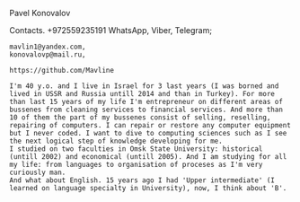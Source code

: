 Pavel 
Konovalov

Contacts.
	+972559235191 WhatsApp, Viber, Telegram;

	mavlin1@yandex.com, 
	konovalovp@mail.ru,
	
	https://github.com/Mavline           

	I'm 40 y.o. and I live in Israel for 3 last years (I was borned and lived in USSR and Russia untill 2014 and than in Turkey). For more than last 15 years of my life I'm entrepreneur on different areas of bussenes from cleaning services to financial services. And more than 10 of them the part of my bussenes consist of selling, reselling, repairing of computers. I can repair or restore any computer equipment but I never coded. I want to dive to computing sciences such as I see the next logical step of knowledge developing for me.
	I studied on two faculties in Omsk State University: historical (untill 2002) and economical (untill 2005). And I am studying for all my life: from languages to organisation of proceses as I'm very curiously man.
	And what about English. 15 years ago I had 'Upper intermediate' (I learned on language specialty in University), now, I think about 'B'.